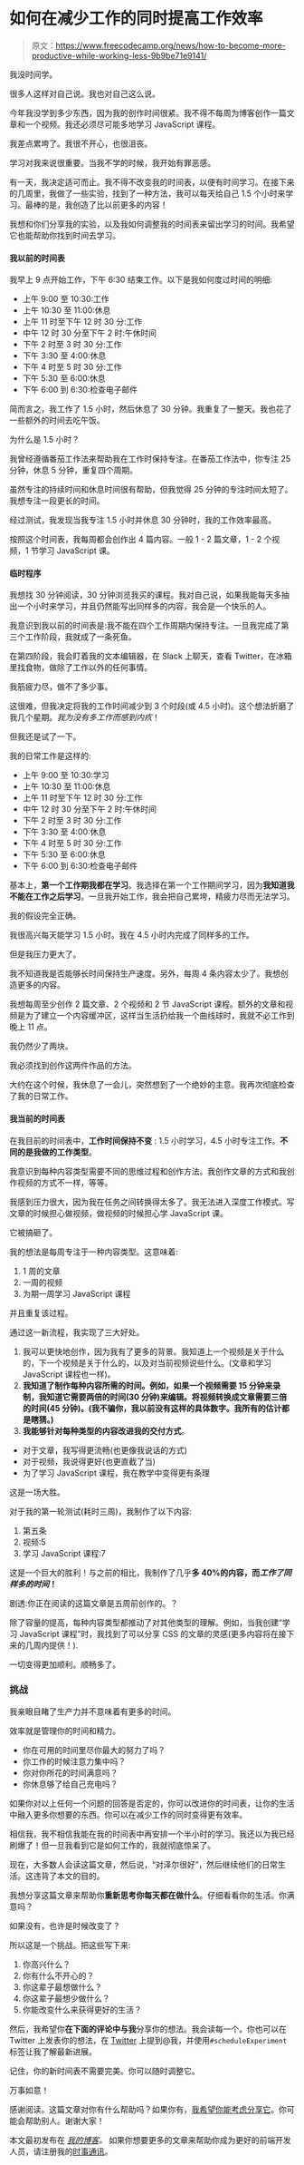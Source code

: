 # 如何在减少工作的同时提高工作效率

> 原文：<https://www.freecodecamp.org/news/how-to-become-more-productive-while-working-less-9b9be71e9141/>

我没时间学。

很多人这样对自己说。我也对自己这么说。

今年我没学到多少东西，因为我的创作时间很紧。我不得不每周为博客创作一篇文章和一个视频。我还必须尽可能多地学习 JavaScript 课程。

我差点累垮了。我很不开心，也很沮丧。

学习对我来说很重要。当我不学的时候，我开始有罪恶感。

有一天，我决定适可而止。我不得不改变我的时间表，以便有时间学习。在接下来的几周里，我做了一些实验，找到了一种方法，我可以每天给自己 1.5 个小时来学习。最棒的是，我创造了比以前更多的内容！

我想和你们分享我的实验，以及我如何调整我的时间表来留出学习的时间。我希望它也能帮助你找到时间去学习。

#### 我以前的时间表

我早上 9 点开始工作，下午 6:30 结束工作。以下是我如何度过时间的明细:

*   上午 9:00 至 10:30:工作
*   上午 10:30 至 11:00:休息
*   上午 11 时至下午 12 时 30 分:工作
*   中午 12 时 30 分至下午 2 时:午休时间
*   下午 2 时至 3 时 30 分:工作
*   下午 3:30 至 4:00:休息
*   下午 4 时至 5 时 30 分:工作
*   下午 5:30 至 6:00:休息
*   下午 6:00 到 6:30:检查电子邮件

简而言之，我工作了 1.5 小时，然后休息了 30 分钟。我重复了一整天。我也花了一些额外的时间去吃午饭。

为什么是 1.5 小时？

我曾经遵循番茄工作法来帮助我在工作时保持专注。在番茄工作法中，你专注 25 分钟，休息 5 分钟，重复四个周期。

虽然专注的持续时间和休息时间很有帮助，但我觉得 25 分钟的专注时间太短了。我想专注一段更长的时间。

经过测试，我发现当我专注 1.5 小时并休息 30 分钟时，我的工作效率最高。

按照这个时间表，我每周都会创作出 4 篇内容。一般 1 - 2 篇文章，1 - 2 个视频，1 节学习 JavaScript 课。

#### 临时程序

我想找 30 分钟阅读，30 分钟浏览我买的课程。我对自己说，如果我能每天多抽出一个小时来学习，并且仍然能写出同样多的内容，我会是一个快乐的人。

我意识到我以前的时间表是:我不能在四个工作周期内保持专注。一旦我完成了第三个工作阶段，我就成了一条死鱼。

在第四阶段，我会盯着我的文本编辑器，在 Slack 上聊天，查看 Twitter，在冰箱里找食物，做除了工作以外的任何事情。

我筋疲力尽，做不了多少事。

这很难，但我决定将我的工作时间减少到 3 个时段(或 4.5 小时)。这个想法折磨了我几个星期。*我为没有多工作而感到内疚*！

但我还是试了一下。

我的日常工作是这样的:

*   上午 9:00 至 10:30:学习
*   上午 10:30 至 11:00:休息
*   上午 11 时至下午 12 时 30 分:工作
*   中午 12 时 30 分至下午 2 时:午休时间
*   下午 2 时至 3 时 30 分:工作
*   下午 3:30 至 4:00:休息
*   下午 4 时至 5 时 30 分:工作
*   下午 5:30 至 6:00:休息
*   下午 6:00 到 6:30:检查电子邮件

基本上，**第一个工作期我都在学习**。我选择在第一个工作期间学习，因为**我知道我不能在工作之后学习**。一旦我开始工作，我会把自己累垮，精疲力尽而无法学习。

我的假设完全正确。

我很高兴每天能学习 1.5 小时。我在 4.5 小时内完成了同样多的工作。

但是我压力更大了。

我不知道我是否能够长时间保持生产速度。另外，每周 4 条内容太少了。我想创造更多的内容。

我想每周至少创作 2 篇文章、2 个视频和 2 节 JavaScript 课程。额外的文章和视频是为了建立一个内容缓冲区，这样当生活扔给我一个曲线球时，我就不必工作到晚上 11 点。

我仍然少了两块。

我必须找到创作这两件作品的方法。

大约在这个时候，我休息了一会儿，突然想到了一个绝妙的主意。我再次彻底检查了我的日常工作。

#### 我当前的时间表

在我目前的时间表中，**工作时间保持不变** : 1.5 小时学习，4.5 小时专注工作。**不同的是我做的工作类型**。

我意识到每种内容类型需要不同的思维过程和创作方法。我创作文章的方式和我创作视频的方式不一样，等等。

我感到压力很大，因为我在任务之间转换得太多了。我无法进入深度工作模式。写文章的时候担心做视频，做视频的时候担心学 JavaScript 课。

它被搞砸了。

我的想法是每周专注于一种内容类型。这意味着:

1.  1 周的文章
2.  一周的视频
3.  为期一周学习 JavaScript 课程

并且重复该过程。

通过这一新流程，我实现了三大好处。

1.  我可以更快地创作，因为我有了更多的背景。我知道上一个视频是关于什么的，下一个视频是关于什么的，以及对当前视频说些什么。(文章和学习 JavaScript 课程也一样)。
2.  **我知道了制作每种内容所需的时间。例如，如果一个视频需要 15 分钟来录制，我知道它需要两倍的时间(30 分钟)来编辑。将视频转换成文章需要三倍的时间(45 分钟)。(我不骗你，我以前没有这样的具体数字。我所有的估计都是瞎猜。)**
3.  **我能够针对每种类型的内容改进我的交付方式**。

*   对于文章，我写得更流畅(也更像我说话的方式)
*   对于视频，我说得更好(也更直截了当)
*   为了学习 JavaScript 课程，我在教学中变得更有条理

这是一场大胜。

对于我的第一轮测试(耗时三周)，我制作了以下内容:

1.  第五条
2.  视频:5
3.  学习 JavaScript 课程:7

这是一个巨大的胜利！与之前的相比，我制作了几乎**多 40%的内容，而*工作了同样多的时间*！**

剧透:你正在阅读的这篇文章是五周前创作的。？

除了容量的提高，每种内容类型都推动了对其他类型的理解。例如，当我创建“学习 JavaScript 课程”时，我找到了可以分享 CSS 的文章的灵感(更多内容将在接下来的几周内提供！).

一切变得更加顺利。顺畅多了。

### 挑战

我亲眼目睹了生产力并不意味着有更多的时间。

效率就是管理你的时间和精力。

*   你在可用的时间里尽你最大的努力了吗？
*   你工作的时候注意力集中吗？
*   你对你所花的时间满意吗？
*   你休息够了给自己充电吗？

如果你对以上任何一个问题的回答是否定的，你可以改进你的时间表，让你的生活中融入更多你想要的东西。你可以在减少工作的同时变得更有效率。

相信我，我不相信我能在我的时间表中再安排一个半小时的学习。我还以为我已经刷爆了！但一旦我看到它是如何工作的，我就彻底惊呆了。

现在，大多数人会读这篇文章，然后说，“对泽尔很好”，然后继续他们的日常生活。这违背了本文的目的。

我想分享这篇文章来帮助你**重新思考你每天都在做什么**。仔细看看你的生活。你满意吗？

如果没有，也许是时候改变了？

所以这是一个挑战。把这些写下来:

1.  你高兴什么？
2.  你有什么不开心的？
3.  你这辈子最想做什么？
4.  你这辈子最想少做什么？
5.  你能改变什么来获得更好的生活？

然后，我希望你**在下面的评论中与我**分享你的想法。我会读每一个。你也可以在 Twitter 上发表你的想法，在 [Twitter](https://twitter.com/zellwk) 上提到@我，并使用`#scheduleExperiment`标签让我了解最新进展。

记住，你的新时间表不需要完美。你可以随时调整它。

万事如意！

感谢阅读。这篇文章对你有什么帮助吗？如果你有，[我希望你能考虑分享它](http://twitter.com/share?text=Becoming%20more%20productive%20while%20working%20less%20by%20@zellwk%20?%20&url=https://zellwk.com/blog/becoming-more-productive-while-working-less/&hashtags=)。你可能会帮助别人。谢谢大家！

本文最初发布在 *[我的博客](https://zellwk.com/blog/becoming-more-productive-while-working-less)。*
如果你想要更多的文章来帮助你成为更好的前端开发人员，请注册我的[时事通讯](https://zellwk.com/)。